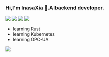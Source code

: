 ### Hi,I'm InasaXia 👋.A backend developer. 

![](https://img.shields.io/badge/-Golang-black?style=flat-square&logo=Go)
![](https://img.shields.io/badge/-Java-black?style=flat-square&logo=Java)
![](https://img.shields.io/badge/-Linux-black?style=flat-square&logo=Linux)
![](https://img.shields.io/badge/-Spotify-green?style=flat-square&logo=Spotify)

- learning Rust
- learning Kubernetes
- learning OPC-UA

![](https://github-readme-stats.vercel.app/api?username=Inasaxia&show_icons=true)
